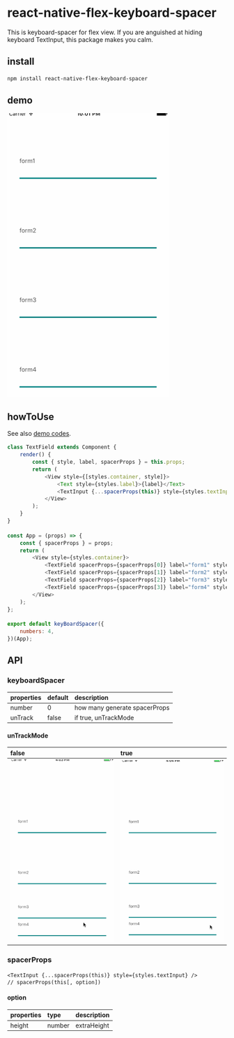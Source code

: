 # react-native-flex-keyboard-spacer
This is keyboard-spacer for flex view.
If you are anguished at hiding keyboard TextInput, this package makes you calm.


## install

```sh
npm install react-native-flex-keyboard-spacer
```

## demo
![formspacerdemo](./sampleImages/formSpacer.gif)

## howToUse

See also [demo codes](./demo).

```js
class TextField extends Component {
    render() {
        const { style, label, spacerProps } = this.props;
        return (
            <View style={[styles.container, style]}>
                <Text style={styles.label}>{label}</Text>
                <TextInput {...spacerProps(this)} style={styles.textInput} />
            </View>
        );
    }
}

const App = (props) => {
    const { spacerProps } = props;
    return (
        <View style={styles.container}>
            <TextField spacerProps={spacerProps[0]} label="form1" style={{ flex: 4 }} />
            <TextField spacerProps={spacerProps[1]} label="form2" style={{ flex: 3 }} />
            <TextField spacerProps={spacerProps[2]} label="form3" style={{ flex: 2 }} />
            <TextField spacerProps={spacerProps[3]} label="form4" style={{ flex: 1 }} />
        </View>
    );
};

export default keyBoardSpacer({
    numbers: 4,
})(App);

```
## API

### keyboardSpacer
| properties | default | description |
|:--- | :--- |:--- |
| number | 0 |how many generate spacerProps |
| unTrack | false | if true, unTrackMode|

#### unTrackMode
|false| true|
|:--- |:--- |
|![formspacerdemo](./sampleImages/trackMode.gif)|![formspacerdemo](./sampleImages/untrackMode.gif)|


### spacerProps

```
<TextInput {...spacerProps(this)} style={styles.textInput} />
// spacerProps(this[, option])
```

#### option
|properties|type|description|
|:---- |:----  |:----|
|height|number|extraHeight|
